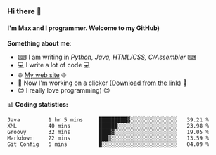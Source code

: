### Hi there 👋
#### I'm Max and I programmer. Welcome to my GitHub)

**Something about me**:
- ⌨ I am writing in _Python, Java, HTML/CSS, C/Assembler_ ⌨
- 💻 I write a lot of code 💻
- 🌐 [My web site](https://merive.herokuapp.com/) 🌐
- 🔘 Now I'm working on a clicker [(Download from the link)](https://merive.herokuapp.com/press1mtimes) 🔘
- 😍 I really love programming) 😍

📊 **Coding statistics:**
<!--START_SECTION:waka-->
```text
Java         1 hr 5 mins     █████████▓░░░░░░░░░░░░░░░   39.21 % 
XML          40 mins         ██████░░░░░░░░░░░░░░░░░░░   23.98 % 
Groovy       32 mins         ████▓░░░░░░░░░░░░░░░░░░░░   19.05 % 
Markdown     22 mins         ███▒░░░░░░░░░░░░░░░░░░░░░   13.59 % 
Git Config   6 mins          █░░░░░░░░░░░░░░░░░░░░░░░░   04.09 % 
```
<!--END_SECTION:waka-->
